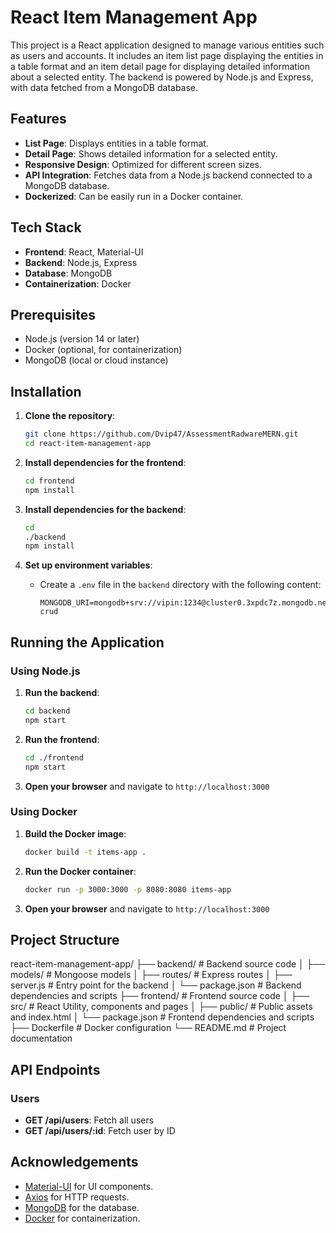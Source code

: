 # React Item Management App

This project is a React application designed to manage various entities such as users and accounts. It includes an item list page displaying the entities in a table format and an item detail page for displaying detailed information about a selected entity. The backend is powered by Node.js and Express, with data fetched from a MongoDB database.

## Features

- **List Page**: Displays entities in a table format.
- **Detail Page**: Shows detailed information for a selected entity.
- **Responsive Design**: Optimized for different screen sizes.
- **API Integration**: Fetches data from a Node.js backend connected to a MongoDB database.
- **Dockerized**: Can be easily run in a Docker container.

## Tech Stack

- **Frontend**: React, Material-UI
- **Backend**: Node.js, Express
- **Database**: MongoDB
- **Containerization**: Docker

## Prerequisites

- Node.js (version 14 or later)
- Docker (optional, for containerization)
- MongoDB (local or cloud instance)

## Installation

1. **Clone the repository**:
    ```bash
    git clone https://github.com/Dvip47/AssessmentRadwareMERN.git
    cd react-item-management-app
    ```

2. **Install dependencies for the frontend**:
    ```bash
    cd frontend
    npm install
    ```

3. **Install dependencies for the backend**:
    ```bash
    cd 
    ./backend
    npm install
    ```

4. **Set up environment variables**:
    - Create a `.env` file in the `backend` directory with the following content:
        ```plaintext
        MONGODB_URI=mongodb+srv://vipin:1234@cluster0.3xpdc7z.mongodb.net/api-crud
        ```

## Running the Application

### Using Node.js

1. **Run the backend**:
    ```bash
    cd backend
    npm start
    ```

2. **Run the frontend**:
    ```bash
    cd ./frontend
    npm start
    ```

3. **Open your browser** and navigate to `http://localhost:3000`

### Using Docker

1. **Build the Docker image**:
    ```bash
    docker build -t items-app .
    ```

2. **Run the Docker container**:
    ```bash
    docker run -p 3000:3000 -p 8080:8080 items-app
    ```

3. **Open your browser** and navigate to `http://localhost:3000`

## Project Structure

react-item-management-app/
├── backend/ # Backend source code
│ ├── models/ # Mongoose models
│ ├── routes/ # Express routes
│ ├── server.js # Entry point for the backend
│ └── package.json # Backend dependencies and scripts
├── frontend/ # Frontend source code
│ ├── src/ # React Utility, components and pages
│ ├── public/ # Public assets and index.html
│ └── package.json # Frontend dependencies and scripts
├── Dockerfile # Docker configuration
└── README.md # Project documentation


## API Endpoints

### Users

- **GET /api/users**: Fetch all users
- **GET /api/users/:id**: Fetch user by ID

## Acknowledgements

- [Material-UI](https://mui.com/) for UI components.
- [Axios](https://axios-http.com/) for HTTP requests.
- [MongoDB](https://www.mongodb.com/) for the database.
- [Docker](https://www.docker.com/) for containerization.

